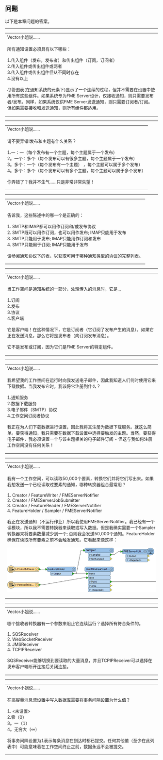   <div id="readme" class="readme blob instapaper_body">
    <article class="markdown-body entry-content" itemprop="text"><h1><a id="user-content-questions" class="anchor" aria-hidden="true" href="./4.25.QuestionAnswers.md#questions"></a><font style="vertical-align: inherit;"><font style="vertical-align: inherit;">问题</font></font></h1>
<p><font style="vertical-align: inherit;"><font style="vertical-align: inherit;">以下是本章问题的答案。</font></font></p>
<hr>

<table>
<tbody><tr>
<td>
<i></i><font style="vertical-align: inherit;"><font style="vertical-align: inherit;">
Vector小姐说......
</font></font></td>
</tr>
<tr>
<td><font style="vertical-align: inherit;"><font style="vertical-align: inherit;">

所有通知设置必须具有以下哪些：
 </font></font><br><br><font style="vertical-align: inherit;"><font style="vertical-align: inherit;">1.传入组件（发布，发布者）和传出组件（订阅，订阅者）
 </font></font><br><font style="vertical-align: inherit;"><font style="vertical-align: inherit;">2.传入组件或传出组件或两者
 </font></font><br><font style="vertical-align: inherit;"><font style="vertical-align: inherit;">3.传入组件或传出组件但从不同时存在
 </font></font><br><font style="vertical-align: inherit;"><font style="vertical-align: inherit;">4.没有以上
</font></font><br><br><font style="vertical-align: inherit;"><font style="vertical-align: inherit;">尽管图表(在通知系统的元素下)显示了一个连续的过程，但并不需要在设置中使用所有这些组件。</font><font style="vertical-align: inherit;">如果系统专为FME Server设计，仅接收通知，则只需要发布者/发布。</font><font style="vertical-align: inherit;">同样，如果系统仅供FME Server发送通知，则只需要订阅者/订阅。</font><font style="vertical-align: inherit;">但如果需要接收和发送通知，则所有组件都适用。
</font></font></td>
</tr>
</tbody></table>
<hr>

<table>
<tbody><tr>
<td>
<i></i><font style="vertical-align: inherit;"><font style="vertical-align: inherit;">
Vector小姐说......
</font></font></td>
</tr>
<tr>
<td><font style="vertical-align: inherit;"><font style="vertical-align: inherit;">

请不要弄错!</font><font style="vertical-align: inherit;">发布和主题有什么关系？
</font></font><br><br><font style="vertical-align: inherit;"><font style="vertical-align: inherit;">1.一：一（每个发布有一个主题，每个主题属于一个发布）
 </font></font><br><font style="vertical-align: inherit;"><font style="vertical-align: inherit;">2。一个：多个（每个发布可以有很多主题，每个主题属于一个发布）
 </font></font><br><font style="vertical-align: inherit;"><font style="vertical-align: inherit;">3。多个：一个（每个发布有一个主题） ，每个主题可以属于多个发布）
 </font></font><br><font style="vertical-align: inherit;"><font style="vertical-align: inherit;">4。多个：多个（每个发布可以有多个主题，每个主题可以属于多个发布）
 </font></font><br><br><font style="vertical-align: inherit;"><font style="vertical-align: inherit;">你弄错了？</font><font style="vertical-align: inherit;">我并不生气......只是非常非常失望！
</font></font></td>
</tr>
</tbody></table>
<hr>

<table>
<tbody><tr>
<td>
<i></i><font style="vertical-align: inherit;"><font style="vertical-align: inherit;">
Vector小姐说......
</font></font></td>
</tr>
<tr>
<td><font style="vertical-align: inherit;"><font style="vertical-align: inherit;">

告诉我，这些陈述中的哪一个是正确的：
 </font></font><br><br><font style="vertical-align: inherit;"><font style="vertical-align: inherit;">1. SMTP和IMAP都可以用作订阅和/或发布协议
 </font></font><br><font style="vertical-align: inherit;"><font style="vertical-align: inherit;">2. SMTP既可以用作订阅，也可以用作发布; IMAP只能用于发布
 </font></font><br><font style="vertical-align: inherit;"><font style="vertical-align: inherit;">3. SMTP只能用于发布; IMAP只能用作订阅和发布
 </font></font><br><font style="vertical-align: inherit;"><font style="vertical-align: inherit;">4. SMTP只能用于订阅; IMAP只能用于发布
 </font></font><br><br><font style="vertical-align: inherit;"><font style="vertical-align: inherit;">请参阅通知协议下的表，以获取可用于哪种通知类型的协议的完整列表。
</font></font></td>
</tr>
</tbody></table>
<hr>

<table>
<tbody><tr>
<td>
<i></i><font style="vertical-align: inherit;"><font style="vertical-align: inherit;">
Vector小姐说......
</font></font></td>
</tr>
<tr>
<td><font style="vertical-align: inherit;"><font style="vertical-align: inherit;">

当工作空间是通知系统的一部分，处理传入的消息时，它是...
 </font></font><br><br><font style="vertical-align: inherit;"><font style="vertical-align: inherit;">1.订阅
 </font></font><br><font style="vertical-align: inherit;"><font style="vertical-align: inherit;">2.发布
 </font></font><br><font style="vertical-align: inherit;"><font style="vertical-align: inherit;">3.协议
 </font></font><br><font style="vertical-align: inherit;"><font style="vertical-align: inherit;">4.客户端
 </font></font><br><br><font style="vertical-align: inherit;"><font style="vertical-align: inherit;">它是客户端！</font><font style="vertical-align: inherit;">在这种情况下，它是订阅者（它订阅了发布产生的消息）。</font><font style="vertical-align: inherit;">如果它正在发送消息，那么它将是发布者（向订阅发布消息）。
</font></font><br><br><font style="vertical-align: inherit;"><font style="vertical-align: inherit;">它不是发布或订阅，因为它们是FME Server的特定组件。
</font></font></td>
</tr>
</tbody></table>
<hr>

<table>
<tbody><tr>
<td>
<i></i><font style="vertical-align: inherit;"><font style="vertical-align: inherit;">
Vector小姐说......
</font></font></td>
</tr>
<tr>
<td><font style="vertical-align: inherit;"><font style="vertical-align: inherit;">

我希望我的工作空间在运行时向我发送电子邮件，因此我知道人们何时使用它来下载数据。</font><font style="vertical-align: inherit;">当我发布它时，我该将它注册到什么？
</font></font><br><br><font style="vertical-align: inherit;"><font style="vertical-align: inherit;">1.通知服务
 </font></font><br><font style="vertical-align: inherit;"><font style="vertical-align: inherit;">2.数据下载服务
 </font></font><br><font style="vertical-align: inherit;"><font style="vertical-align: inherit;">3.电子邮件（SMTP）协议
 </font></font><br><font style="vertical-align: inherit;"><font style="vertical-align: inherit;">4.工作空间订阅者协议
 </font></font><br><br><font style="vertical-align: inherit;"><font style="vertical-align: inherit;">我正在为人们下载数据进行设置，因此我将其注册为数据下载服务。</font><font style="vertical-align: inherit;">就这么简单。</font><font style="vertical-align: inherit;">要获得通知，我只需要在数据下载设置中选择要触发的主题。</font><font style="vertical-align: inherit;">当然，要获得电子邮件，我必须设置一个与该主题相关的电子邮件订阅 - 但这与我如何注册工作空间没有任何关系！

</font></font></td>
</tr>
</tbody></table>
<hr>

<table>
<tbody><tr>
<td>
<i></i><font style="vertical-align: inherit;"><font style="vertical-align: inherit;">
Vector小姐说......
</font></font></td>
</tr>
<tr>
<td><font style="vertical-align: inherit;"><font style="vertical-align: inherit;">

我有一个工作空间，可以读取50,000个要素，转换它们并将它们写出来。</font><font style="vertical-align: inherit;">如果我想发送一个已经读取过要素的通知，哪种转换器组合最常用？
</font></font><br><br><font style="vertical-align: inherit;"><font style="vertical-align: inherit;">1. Creator / FeatureWriter / FMEServerNotifier
 </font></font><br><font style="vertical-align: inherit;"><font style="vertical-align: inherit;">2. Creator / FMEServerJobSubmitter
 </font></font><br><font style="vertical-align: inherit;"><font style="vertical-align: inherit;">3. Creator / FeatureReader / FMEServerNotifier
 </font></font><br><font style="vertical-align: inherit;"><font style="vertical-align: inherit;">4. FeatureHolder / Sampler / FMEServerNotifier
</font></font><br><br><font style="vertical-align: inherit;"><font style="vertical-align: inherit;">我正在发送通知（不运行作业）所以我使用FMEServerNotifier。</font><font style="vertical-align: inherit;">我已经有一个读模块，所以我不需要转换器来读取或写入数据。</font><font style="vertical-align: inherit;">但是我确实需要一个Sampler转换器来将要素数量减少到一个; </font><font style="vertical-align: inherit;">否则我会发送50,000个通知。</font><font style="vertical-align: inherit;">FeatureHolder确保在读取所有要素之前不会触发通知。</font><font style="vertical-align: inherit;">它看起来像这样：
</font></font><br><br><a target="_blank" rel="noopener noreferrer" href="./Images/Img4.037.FMEServerNotifierSamplerExample.png"><img src="./images/Img4.037.FMEServerNotifierSamplerExample.png" style="max-width:100%;"></a>

</td>
</tr>
</tbody></table>
<hr>

<table>
<tbody><tr>
<td>
<i></i><font style="vertical-align: inherit;"><font style="vertical-align: inherit;">
Vector小姐说......
</font></font></td>
</tr>
<tr>
<td><font style="vertical-align: inherit;"><font style="vertical-align: inherit;">

哪个接收者转换器有一个参数来阻止它连续运行？</font><font style="vertical-align: inherit;">选择所有符合条件的。
</font></font><br><br><font style="vertical-align: inherit;"><font style="vertical-align: inherit;">1. SQSReceiver
 </font></font><br><font style="vertical-align: inherit;"><font style="vertical-align: inherit;">2. WebSocketReceiver
 </font></font><br><font style="vertical-align: inherit;"><font style="vertical-align: inherit;">3. JMSReceiver
 </font></font><br><font style="vertical-align: inherit;"><font style="vertical-align: inherit;">4. TCPIPReceiver
 </font></font><br><br><font style="vertical-align: inherit;"><font style="vertical-align: inherit;">SQSReceiver能够切换到要读取的大量消息，并且TCPIPReceiver可以选择在发布客户端断开连接后关闭连接。
</font></font></td>
</tr>
</tbody></table>
<hr>

<table>
<tbody><tr>
<td>
<i></i><font style="vertical-align: inherit;"><font style="vertical-align: inherit;">
Vector小姐说......
</font></font></td>
</tr>
<tr>
<td><font style="vertical-align: inherit;"><font style="vertical-align: inherit;">

在高容量消息流设置中写入数据库需要将事务间隔设置为什么值？
</font></font><br><br><font style="vertical-align: inherit;"><font style="vertical-align: inherit;">1. &lt;未设置&gt;
 </font></font><br><font style="vertical-align: inherit;"><font style="vertical-align: inherit;">2.零（0）
 </font></font><br><font style="vertical-align: inherit;"><font style="vertical-align: inherit;">3。一（1）
 </font></font><br><font style="vertical-align: inherit;"><font style="vertical-align: inherit;">4。无穷大（∞）
 </font></font><br><br><font style="vertical-align: inherit;"><font style="vertical-align: inherit;">将事务间隔设置为1表示每条消息在到达时都已提交。</font><font style="vertical-align: inherit;">任何其他值（至少在此列表中）可能意味着在工作空间终止之前，数据永远不会被提交。
</font></font></td>
</tr>
</tbody></table>
</article>
  </div>
